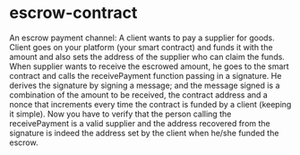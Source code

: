 # escrow-contract
An escrow payment channel: 
A client wants to pay a supplier for goods. Client goes on your platform (your smart contract) and funds it with the amount and also sets the address of the supplier who can claim the funds.
When supplier wants to receive the escrowed amount, he goes to the smart contract and calls the receivePayment function passing in a signature. He derives the signature by signing a message; and the message signed is a combination of the amount to be received, the contract address and a nonce that increments every time the contract is funded by a client (keeping it simple). 
Now you have to verify that the person calling the receivePayment is a valid supplier and the address recovered from the signature is indeed the address set by the client when he/she funded the escrow.
